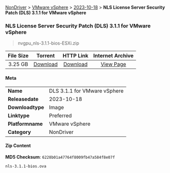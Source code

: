 
[NonDriver](/README.md)  >  [VMware vSphere](/index/NonDriver/VMware_vSphere.md)  >  [2023-10-18](/index/NonDriver/VMware_vSphere/2023-10-18.md)  >  **NLS License Server Security Patch (DLS) 3.1.1 for VMware vSphere**


###    NLS License Server Security Patch (DLS) 3.1.1 for VMware vSphere

> nvgpu_nls-3.1.1-bios-ESXi.zip   


| **File Size** | **Torrent**  | **HTTP Link** | **Internet Archive** |
|:-------------:|:------------:|:-------------:|:--------------------:|
| 3.25 GB |  [Download](https://archive.org/download/nvgpu_nls-3.1.1-bios-ESXi.zip/nvgpu_nls-3.1.1-bios-ESXi.zip_archive.torrent)       | [Download](https://archive.org/compress/nvgpu_nls-3.1.1-bios-ESXi.zip) | [View Page](https://archive.org/details/nvgpu_nls-3.1.1-bios-ESXi.zip)       |

#### Meta

<table>
<tr><td><strong>Name</strong></td><td>DLS 3.1.1 for VMware vSphere</td></tr>
<tr><td><strong>Releasedate</strong></td><td>2023-10-18</td></tr>
<tr><td><strong>Downloadtype</strong></td><td>Image</td></tr>
<tr><td><strong>Linktype</strong></td><td>Preferred</td></tr>
<tr><td><strong>Platformname</strong></td><td>VMware vSphere</td></tr>
<tr><td><strong>Category</strong></td><td>NonDriver</td></tr>
</table>

#### Zip Content

**MD5 Checksum**: `6228b01a47764f8009fb47a584f8e07f`

```text
nls-3.1.1-bios.ova
```